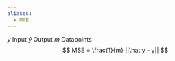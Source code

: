 ```yaml
---
aliases:
  - MAE
---
```

$y$ Input
$\hat y$ Output
$m$ Datapoints
$$
MSE = \frac{1}{m} ||\hat y - y||
$$